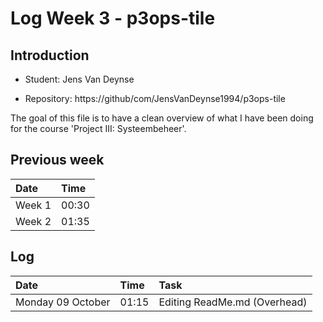 # Log Week 3 - p3ops-tile

## Introduction



- Student: Jens Van Deynse

- Repository: https://github/com/JensVanDeynse1994/p3ops-tile



The goal of this file is to have a clean overview of what I have been doing for the course 'Project III: Systeembeheer'.

## Previous week
| Date   | Time     |
| :---   | :---     |
| Week 1 | 00:30    |
| Week 2 | 01:35    |


## Log
| Date   | Time     | Task             |
| :---   | :---     | :---             |
| Monday 09 October | 01:15 | Editing ReadMe.md (Overhead) |